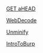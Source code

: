 [GET aHEAD](./GET_aHEAD.md)

[WebDecode](./WebDecode.md)

[Unminify](./Unminify.md)

[IntroToBurp](./IntroToBurp.md)
